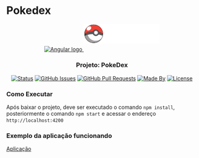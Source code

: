 # Pokedex
<p align="center">
  <a href="" rel="noopener">
  <img width=200px src="https://www.vectorlogo.zone/logos/angular/angular-ar21.svg" alt="Angular logo">
  <img width=200px src="https://raw.githubusercontent.com/jessesampaio/Angular-PokeDex/main/src/assets/logo.svg" alt="Pokedex logo" style="margin-bottom:20px" ></a>
</p>

<h3 align="center">Projeto: PokeDex</h3>

<div align="center">

[![Status](https://img.shields.io/badge/status-active-success.svg)]()
[![GitHub Issues](https://img.shields.io/github/languages/count/jessesampaio/algamoney-api)]()
[![GitHub Pull Requests](https://img.shields.io/github/last-commit/jessesampaio/algamoney-api)]()
[![Made By](https://img.shields.io/badge/Made%20By-Jessé%20Sampaio-brightgreen)]()
[![License](https://img.shields.io/badge/license-MIT-blue.svg)](/LICENSE)

</div>


### Como Executar

Após baixar o projeto, deve ser executado o comando `npm install`, posteriormente o comando `npm start` e acessar o endereço `http://localhost:4200`

### Exemplo da aplicação funcionando

[Aplicação](https://troquatte.github.io/curso-angular-pokedex/)
